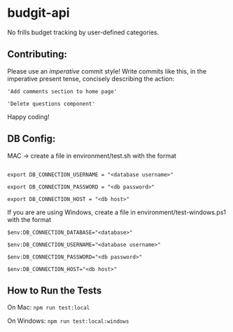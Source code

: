 # budgit-api

No frills budget tracking by user-defined categories.

## Contributing:

Please use an _imperative_ commit style!
Write commits like this, in the imperative present tense, concisely describing the action:

`'Add comments section to home page'`

`'Delete questions component'`

Happy coding!

## DB Config:

MAC -> create a file in environment/test.sh with the format

```export DB_CONNECTION_DATABASE = "<database>"
  
export DB_CONNECTION_USERNAME = "<database username>"
  
export DB_CONNECTION_PASSWORD = "<db password>"
  
export DB_CONNECTION_HOST = "<db host>" 
```
  
 If you are are using Windows, create a file in environment/test-windows.ps1 with the format

```
$env:DB_CONNECTION_DATABASE="<database>"
  
$env:DB_CONNECTION_USERNAME="<database username>"
  
$env:DB_CONNECTION_PASSWORD="<db password>"
  
$env:DB_CONNECTION_HOST="<db host>"
```

## How to Run the Tests
On Mac:
`npm run test:local`

On Windows:
`npm run test:local:windows`
